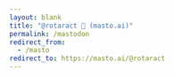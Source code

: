 ```yaml
---
layout: blank
title: "@rotaract 🐘 (masto.ai)"
permalink: /mastodon
redirect_from:
  - /masto
redirect_to: https://masto.ai/@rotaract
---
```

